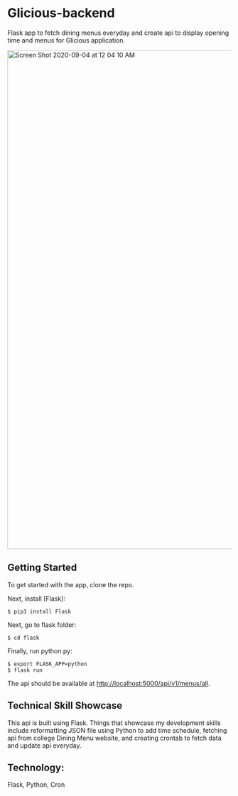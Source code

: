 # Glicious-backend

Flask app to fetch dining menus everyday and create api to display opening time and menus for Glicious application.

<img width="1124" alt="Screen Shot 2020-09-04 at 12 04 10 AM" src="https://user-images.githubusercontent.com/25372543/92132554-43256d80-ee42-11ea-8503-525c317ae5d4.png">


## Getting Started

To get started with the app, clone the repo.

Next, install [Flask]:

```
$ pip3 install Flask
```

Next, go to flask folder:

```
$ cd flask
```

Finally, run python.py:

```
$ export FLASK_APP=python
$ flask run
```

The api should be available at <http://localhost:5000/api/v1/menus/all>.

## Technical Skill Showcase

This api is built using Flask. 
Things that showcase my development skills include reformatting JSON file using Python to add time schedule, 
fetching api from college Dining Menu website, and creating crontab to fetch data and update api everyday.

## Technology: 

Flask, Python, Cron
